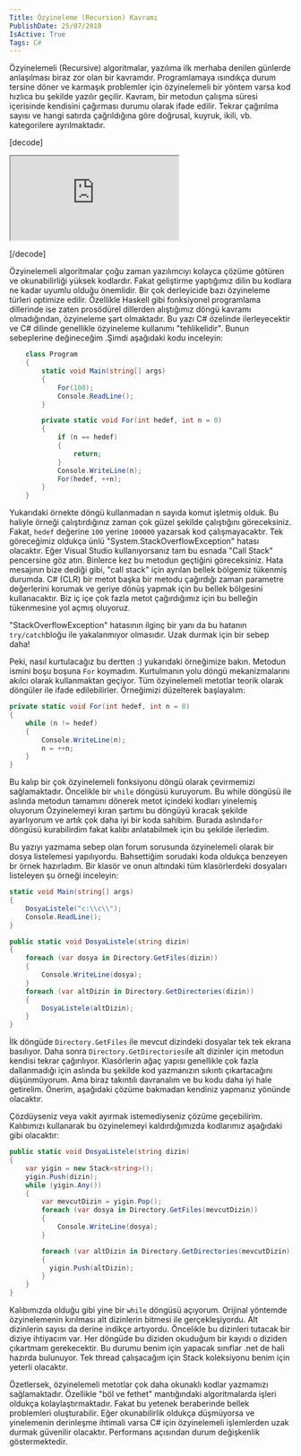 ```yaml
---
Title: Özyineleme (Recursion) Kavramı
PublishDate: 25/07/2018
IsActive: True
Tags: C#
---
```


Özyinelemeli (Recursive) algoritmalar, yazılıma ilk merhaba denilen günlerde anlaşılması biraz zor olan bir kavramdır. Programlamaya ısındıkça durum tersine döner ve karmaşık problemler için özyinelemeli bir yöntem varsa kod hızlıca bu şekilde yazılır geçilir. Kavram, bir metodun çalışma süresi içerisinde kendisini çağırması durumu olarak ifade edilir. Tekrar çağırılma sayısı ve hangi satırda çağrıldığına göre doğrusal, kuyruk, ikili, vb. kategorilere ayrılmaktadır.  

[decode]
   <iframe src="https://www.w3schools.com">
  <p>Your browser does not support iframes.</p>
</iframe>

[/decode]

Özyinelemeli algoritmalar çoğu zaman yazılımcıyı kolayca çözüme götüren ve okunabilirliği yüksek kodlardır. Fakat geliştirme yaptığımız dilin bu kodlara ne kadar uyumlu olduğu önemlidir. Bir çok derleyicide bazı özyineleme türleri optimize edilir. Özellikle Haskell gibi fonksiyonel programlama dillerinde ise zaten prosödürel dillerden alıştığımız döngü kavramı olmadığından, özyineleme şart olmaktadır. Bu yazı C# özelinde ilerleyecektir ve C# dilinde genellikle özyineleme kullanımı "tehlikelidir". Bunun sebeplerine değineceğim .Şimdi aşağıdaki kodu inceleyin:

```csharp
    class Program
    {
        static void Main(string[] args)
        {
            For(100);
            Console.ReadLine();
        }

        private static void For(int hedef, int n = 0)
        {
            if (n == hedef)
            {
                return;
            }
            Console.WriteLine(n);
            For(hedef, ++n);
        }
    }
```
Yukarıdaki örnekte döngü kullanmadan n sayıda komut işletmiş olduk. Bu haliyle örneği çalıştırdığınız zaman çok güzel şekilde çalıştığını göreceksiniz. Fakat, `hedef` değerine `100` yerine `100000` yazarsak kod çalışmayacaktır. Tek göreceğimiz oldukça ünlü "System.StackOverflowException" hatası olacaktır. Eğer Visual Studio kullanıyorsanız tam bu esnada "Call Stack" pencersine göz atın. Binlerce kez bu metodun geçtiğini göreceksiniz. Hata mesajının bize dediği gibi, "call stack" için ayrılan bellek bölgemiz tükenmiş durumda. C# (CLR) bir metot başka bir metodu çağırdığı zaman parametre değerlerini korumak ve geriye dönüş yapmak için bu bellek bölgesini kullanacaktır. Biz iç içe çok fazla metot çağırdığımız için bu belleğin tükenmesine yol açmış oluyoruz. 

"StackOverflowException" hatasının ilginç bir yanı da bu hatanın `try/catch`bloğu ile yakalanmıyor olmasıdır. Uzak durmak için bir sebep daha!

Peki, nasıl kurtulacağız bu dertten :) yukarıdaki örneğimize bakın. Metodun ismini boşu boşuna `For` koymadım. Kurtulmanın yolu döngü mekanizmalarını akılcı olarak kullanmaktan geçiyor. Tüm özyinelemeli metotlar teorik olarak döngüler ile ifade edilebilirler. Örneğimizi düzelterek başlayalım:

```csharp
private static void For(int hedef, int n = 0)
{
    while (n != hedef)
    {
        Console.WriteLine(n);
        n = ++n;
    }
}
```
Bu kalıp bir çok özyinelemeli fonksiyonu döngü olarak çevirmemizi sağlamaktadır.  Öncelikle bir `while` döngüsü kuruyorum. Bu while döngüsü ile aslında metodun tamamını dönerek metot içindeki kodları yinelemiş oluyorum  Özyinelemeyi kıran şartımı bu döngüyü kıracak şekilde ayarlıyorum ve artık çok daha iyi bir koda sahibim. Burada aslında`for` döngüsü kurabilirdim fakat kalıbı anlatabilmek için bu şekilde ilerledim.

Bu yazıyı yazmama sebep olan forum sorusunda özyinelemeli olarak bir dosya listelemesi yapılıyordu. Bahsettiğim sorudaki koda oldukça benzeyen br örnek hazırladım. Bir klasör ve onun altındaki tüm klasörlerdeki dosyaları listeleyen şu örneği inceleyin:

```csharp
static void Main(string[] args)
{
    DosyaListele("c:\\c\\");
    Console.ReadLine();
}

public static void DosyaListele(string dizin)
{
    foreach (var dosya in Directory.GetFiles(dizin))
    {
        Console.WriteLine(dosya);
    }
    foreach (var altDizin in Directory.GetDirectories(dizin))
    {
        DosyaListele(altDizin);
    }
}

```

İlk döngüde `Directory.GetFiles` ile mevcut dizindeki dosyalar tek tek ekrana basılıyor. Daha sonra `Directory.GetDirectories`ile alt dizinler için metodun kendisi tekrar çağırılıyor.  Klasörlerin ağaç yapısı genellikle çok fazla dallanmadığı için aslında bu şekilde kod yazmanızın sıkıntı çıkartacağını düşünmüyorum. Ama biraz takıntılı davranalım ve bu kodu daha iyi hale getirelim. Önerim, aşağıdaki çözüme bakmadan kendiniz yapmanız yönünde olacaktır.

Çözdüyseniz veya vakit ayırmak istemediyseniz çözüme geçebilirim. Kalıbımızı kullanarak bu özyinelemeyi kaldırdığımızda kodlarımız aşağıdaki gibi olacaktır:

```csharp
public static void DosyaListele(string dizin)
{
    var yigin = new Stack<string>();
    yigin.Push(dizin);
    while (yigin.Any())
    {
        var mevcutDizin = yigin.Pop();
        foreach (var dosya in Directory.GetFiles(mevcutDizin))
        {
            Console.WriteLine(dosya);
        }

        foreach (var altDizin in Directory.GetDirectories(mevcutDizin))
        {
          yigin.Push(altDizin);
        }
    }
}
```
Kalıbımızda olduğu gibi yine bir `while` döngüsü açıyorum. Orijinal yöntemde özyinelemenin kırılması alt dizinlerin bitmesi ile gerçekleşiyordu. Alt dizinlerin sayısı da derine indikçe artıyordu. Öncelikle bu dizinleri tutacak bir diziye ihtiyacım var. Her döngüde bu diziden okuduğum bir kayıdı o diziden çıkartmam gerekecektir. Bu durumu benim için yapacak sınıflar .net de hali hazırda bulunuyor. Tek thread çalışacağım için Stack koleksiyonu benim için yeterli olacaktır. 

Özetlersek, özyinelemeli metotlar çok daha okunaklı kodlar yazmamızı sağlamaktadır. Özellikle "böl ve fethet" mantığındaki algoritmalarda işleri oldukça kolaylaştırmaktadır. Fakat bu yetenek beraberinde bellek problemleri oluşturabilir. Eğer okunabilirlik oldukça düşmüyorsa ve yinelemenin derinleşme ihtimali varsa C# için özyinelemeli işlemlerden uzak durmak güvenilir olacaktır. Performans açısından durum değişkenlik göstermektedir.
